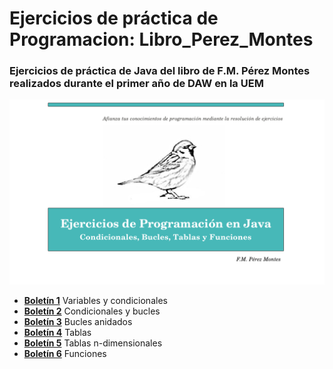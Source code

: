 # Ejercicios de práctica de Programacion: Libro_Perez_Montes
### Ejercicios de práctica de Java del libro de F.M. Pérez Montes realizados durante el primer año de DAW en la UEM

![](https://github.com/JuanjoAJ/Ejercicios_Programacion__Libro_Perez_Montes/blob/main/Portada.png)
- [**Boletín 1**](https://github.com/JuanjoAJ/Ejercicios_Programacion__Libro_Perez_Montes/tree/ea9992f61ef29fa3b8203d07228bf2f0834c46f9/Boletin%2001%20(Variables%20y%20condicionales)) Variables y condicionales
- [**Boletín 2**](https://github.com/JuanjoAJ/Ejercicios_Programacion__Libro_Perez_Montes/tree/main/Boletin%2002%20(Condicionales%20y%20bucles)) Condicionales y bucles
- [**Boletín 3**](https://github.com/JuanjoAJ/Ejercicios_Programacion__Libro_Perez_Montes/tree/main/Boletin%2003%20(Bucles%20anidados)) Bucles anidados
- [**Boletín 4**](https://github.com/JuanjoAJ/Ejercicios_Programacion__Libro_Perez_Montes/tree/main/Boletin%2004%20(Tablas)) Tablas
- [**Boletín 5**](https://github.com/JuanjoAJ/Ejercicios_Programacion__Libro_Perez_Montes/tree/main/Boletin%2005%20(Tablas%20n-dimensionales)) Tablas n-dimensionales
- [**Boletín 6**](https://github.com/JuanjoAJ/Ejercicios_Programacion__Libro_Perez_Montes/tree/main/Boletin%2006%20(Funciones)) Funciones 
